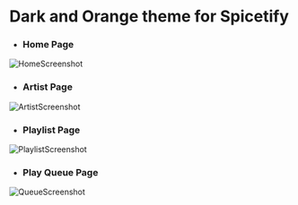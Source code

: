 # Dark and Orange theme for Spicetify

- ### Home Page
![HomeScreenshot](../assets/Themes/DarkOrange/DarkOrangeHome.png?raw=true "Home")

- ### Artist Page
![ArtistScreenshot](../assets/Themes/DarkOrange/DarkOrangeArtist.png?raw=true "Aritst")

- ### Playlist Page
![PlaylistScreenshot](../assets/Themes/DarkOrange/DarkOrangePlaylist.png?raw=true "Playlist")

- ### Play Queue Page
![QueueScreenshot](../assets/Themes/DarkOrange/DarkOrangeQueue.png?raw=true "Queue")
